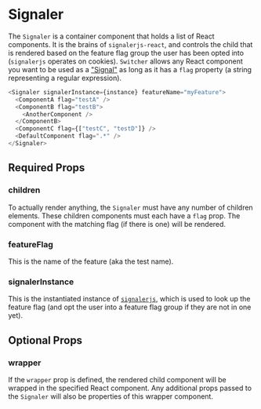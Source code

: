 # Signaler

The `Signaler` is a container component that holds a list of React components. It is the brains of `signalerjs-react`, and controls the child that is rendered based on the feature flag group the user has been opted into (`signalerjs` operates on cookies). `Switcher` allows any React component you want to be used as a ["Signal"](./Signal.md) as long as it has a `flag` property (a string representing a regular expression).

```js
<Signaler signalerInstance={instance} featureName="myFeature">
  <ComponentA flag="testA" />
  <ComponentB flag="testB">
    <AnotherComponent />
  </ComponentB>
  <ComponentC flag={["testC", "testD"]} />
  <DefaultComponent flag=".*" />
</Signaler>
```


## Required Props

### children

To actually render anything, the `Signaler` must have any number of children elements. These children components must each have a `flag` prop. The component with the matching flag (if there is one) will be rendered.

### featureFlag

This is the name of the feature (aka the test name).

### signalerInstance

This is the instantiated instance of [`signalerjs`](https://github.com/customink/signalerjs), which is used to look up the feature flag (and opt the user into a feature flag group if they are not in one yet).


## Optional Props

### wrapper

If the `wrapper` prop is defined, the rendered child component will be wrapped in the specified React component. Any additional props passed to the `Signaler` will also be properties of this wrapper component.
